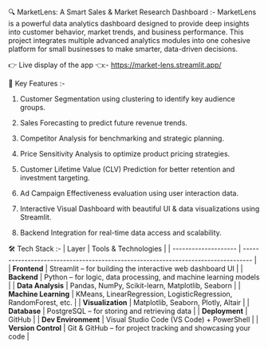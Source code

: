🔍 MarketLens: A Smart Sales & Market Research Dashboard :-
MarketLens is a powerful data analytics dashboard designed to provide deep insights into customer behavior, market trends, and business performance. This project integrates multiple advanced analytics modules into one cohesive platform for small businesses to make smarter, data-driven decisions.


👉 Live display of the app 👈:-
https://market-lens.streamlit.app/


🎯 Key Features :-
1. Customer Segmentation using clustering to identify key audience groups.

2. Sales Forecasting to predict future revenue trends.

3. Competitor Analysis for benchmarking and strategic planning.

4. Price Sensitivity Analysis to optimize product pricing strategies.

5. Customer Lifetime Value (CLV) Prediction for better retention and investment targeting.

6. Ad Campaign Effectiveness evaluation using user interaction data.

7. Interactive Visual Dashboard with beautiful UI & data visualizations using Streamlit.

8. Backend Integration for real-time data access and scalability.


🛠️ Tech Stack :-
| Layer                | Tools & Technologies                                                              |
| -------------------- | --------------------------------------------------------------------------------- |
| **Frontend**         | Streamlit – for building the interactive web dashboard UI                         |
| **Backend**          | Python – for logic, data processing, and machine learning models                  |
| **Data Analysis**    | Pandas, NumPy, Scikit-learn, Matplotlib, Seaborn                                  |
| **Machine Learning** | KMeans, LinearRegression, LogisticRegression, RandomForest, etc.                  |
| **Visualization**    | Matplotlib, Seaborn, Plotly, Altair                                               |
| **Database**         | PostgreSQL – for storing and retrieving data                                      |
| **Deployment**       | GitHub                                                                            |
| **Dev Environment**  | Visual Studio Code (VS Code) + PowerShell                                         |
| **Version Control**  | Git & GitHub – for project tracking and showcasing your code                      |

   
